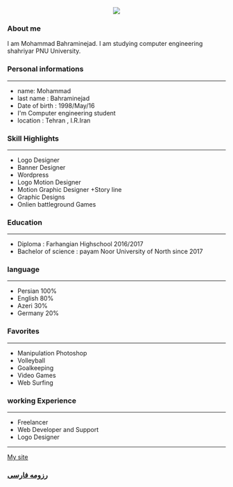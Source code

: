 <center><img src="https://uupload.ir/files/w65t_capt2ure.jpg"></center>

### About me
I am Mohammad Bahraminejad.
I am studying computer engineering shahriyar PNU University.

### Personal informations

---
+ name: Mohammad
+ last name : Bahraminejad
+ Date of birth : 1998/May/16
+ I'm Computer engineering student
+ location : Tehran , I.R.Iran


### Skill Highlights

---
+ Logo Designer
+ Banner Designer
+ Wordpress
+ Logo Motion  Designer
+ Motion Graphic Designer
+Story line
+ Graphic Designs
+ Onlien battleground Games


### Education

---
+ Diploma : Farhangian Highschool 2016/2017
+ Bachelor of science : payam Noor University of North since 2017

### language

---
+ Persian 100%
+ English 80%
+ Azeri 30%
+ Germany 20%


### Favorites

---
+ Manipulation Photoshop
+ Volleyball
+ Goalkeeping
+ Video Games
+ Web Surfing


### working Experience

---
+ Freelancer
+ Web Developer and Support
+ Logo Designer




--- 
<a href="https://www.artvork.ir">My site</a>
### [رزومه فارسی](resume-fa.md)
